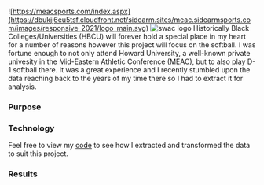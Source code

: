 ![https://meacsports.com/index.aspx](https://dbukjj6eu5tsf.cloudfront.net/sidearm.sites/meac.sidearmsports.com/images/responsive_2021/logo_main.svg)
![swac logo](https://dbukjj6eu5tsf.cloudfront.net/swac.org/images/responsive_2020/logo_main.svg)
Historically Black Colleges/Universities (HBCU) will forever hold a special place in my heart for a number of reasons however this project will focus on the softball. I was fortune enough to not only attend Howard University, a well-known private univesity in the Mid-Eastern Athletic Conference (MEAC), but to also play D-1 softball there. It was a great experience and I recently stumbled upon the data reaching back to the years of my time there so I had to extract it for analysis.

### Purpose

### Technology
Feel free to view my [code](meac-sb-create-csv.py) to see how I extracted and transformed the data to suit this project.

### Results
